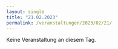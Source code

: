 ```yaml
---
layout: single
title: "21.02.2023"
permalink: /veranstaltungen/2023/02/21/
---
```


Keine Veranstaltung an diesem Tag.
